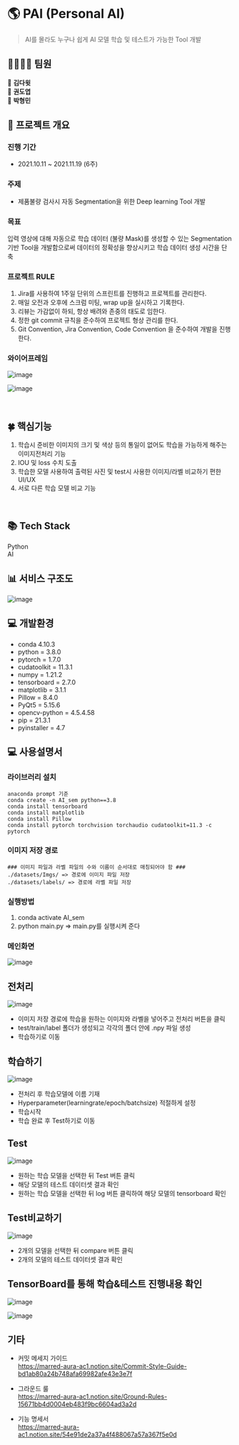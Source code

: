 # 🌎 PAI (Personal AI)


>   AI를 몰라도 누구나 쉽게 AI 모델 학습 및 테스트가 가능한 Tool 개발


## 👨‍👩‍👧‍👦 팀원
 💜 **김다윗**  
 💛 **권도엽**  
 💚 **박형민**  

## 🎥 프로젝트 개요
### 진행 기간
- 2021.10.11 ~ 2021.11.19 (6주)

### 주제
- 제품불량 검사시 자동 Segmentation을 위한 Deep learning Tool 개발

### 목표
입력 영상에 대해 자동으로 학습 데이터 (불량 Mask)를 생성할 수 있는 Segmentation 기반 Tool을 개발함으로써 데이터의 정확성을 향상시키고 학습 데이터 생성 시간을 단축


### 프로젝트 RULE
1. Jira를 사용하여 1주일 단위의 스프린트를 진행하고 프로젝트를 관리한다.
2. 매일 오전과 오후에 스크럼 미팅, wrap up을 실시하고 기록한다.
3. 리뷰는 가감없이 하되, 항상 배려와 존중의 태도로 임한다.
4. 정한 git commit 규칙을 준수하여 프로젝트 형상 관리를 한다.
5. Git Convention, Jira Convention, Code Convention 을 준수하여 개발을 진행한다.


### 와이어프레임
![image](https://lab.ssafy.com/s05-final/S05P31F004/uploads/9ff6eb77dbd8b9c033be747217a7222a/image.png)

![image](https://lab.ssafy.com/s05-final/S05P31F004/uploads/8b0aebff5deda29a780b96b284f7c6dc/image.png)




<br>

## 🍀 핵심기능
 1) 학습시 준비한 이미지의 크기 및 색상 등의 통일이 없어도 학습을 가능하게 해주는 이미지전처리 기능
 2) IOU 및 loss 수치 도출 
 3) 학습한 모델 사용하여 출력된 사진 및 test시 사용한 이미지/라벨 비교하기 편한 UI/UX  
 4) 서로 다른 학습 모델 비교 기능

<br>

## 📚 Tech Stack
Python  
AI


## 📊 서비스 구조도
![image](https://lab.ssafy.com/s05-final/S05P31F004/uploads/5dd7bf38d30a8242a5185e9d668ffd80/image.png)




## 💻 개발환경
- conda 4.10.3  
- python = 3.8.0  
- pytorch = 1.7.0  
- cudatoolkit = 11.3.1  
- numpy = 1.21.2  
- tensorboard = 2.7.0  
- matplotlib = 3.1.1  
- Pillow = 8.4.0  
- PyQt5 = 5.15.6  
- opencv-python = 4.5.4.58  
- pip = 21.3.1  
- pyinstaller = 4.7  


## 💻 사용설명서
### 라이브러리 설치
``` 
anaconda prompt 기준
conda create -n AI_sem python==3.8
conda install tensorboard 
conda install matplotlib
conda install Pillow
conda install pytorch torchvision torchaudio cudatoolkit=11.3 -c pytorch
```

### 이미지 저장 경로 
``` 
### 이미지 파일과 라벨 파일의 수와 이름이 순서대로 매칭되어야 함 ###
./datasets/Imgs/ => 경로에 이미지 파일 저장
./datasets/labels/ => 경로에 라벨 파일 저장
```

### 실행방법 
1. conda activate AI_sem
2. python main.py => main.py를 실행시켜 준다 

### 메인화면
![image](https://lab.ssafy.com/s05-final/S05P31F004/uploads/30d85cc49d7b7a912a9274ba7d4cdb92/image.png)



## 전처리 
![image](https://lab.ssafy.com/s05-final/S05P31F004/uploads/3d2bf4e9deefda1f1e67ff5c05935b0a/image.png)

- 이미지 저장 경로에 학습을 원하는 이미지와 라벨을 넣어주고 전처리 버튼을 클릭
- test/train/label 폴더가 생성되고 각각의 폴더 안에 .npy 파일 생성
- 학습하기로 이동  

 


## 학습하기  
![image](https://lab.ssafy.com/s05-final/S05P31F004/uploads/76aa596a5fd21fff4e1a30081288a379/image.png)

- 전처리 후 학습모델에 이름 기재
- Hyperparameter(learningrate/epoch/batchsize) 적절하게 설정
- 학습시작 
- 학습 완료 후 Test하기로 이동  


  

## Test
![image](https://lab.ssafy.com/s05-final/S05P31F004/uploads/9294cacd3511599f637b75a397a6331a/image.png)

- 원하는 학습 모델을 선택한 뒤 Test 버튼 클릭
- 해당 모델의 테스트 데이터셋 결과 확인
- 원하는 학습 모델을 선택한 뒤 log 버튼 클릭하여 해당 모델의 tensorboard 확인  


  

## Test비교하기
![image](https://lab.ssafy.com/s05-final/S05P31F004/uploads/6fe9780918ef8457a0aaf9e30ed4637c/image.png)

- 2개의 모델을 선택한 뒤 compare 버튼 클릭
- 2개의 모델의 테스트 데이터셋 결과 확인  


 

## TensorBoard를 통해 학습&테스트 진행내용 확인  
![image](https://lab.ssafy.com/s05-final/S05P31F004/uploads/3eede26f16a21b993b65de71e863b4b2/image.png)

![image](https://lab.ssafy.com/s05-final/S05P31F004/uploads/aeb6aa890cfa8d2e549d1a7a2f28f403/image.png)



## 기타
- 커밋 메세지 가이드  
https://marred-aura-ac1.notion.site/Commit-Style-Guide-bd1ab80a24b748afa69982afe43e3e7f

- 그라운드 룰  
https://marred-aura-ac1.notion.site/Ground-Rules-15671bb4d0004eb483f9bc6604ad3a2d

- 기능 명세서  
https://marred-aura-ac1.notion.site/54e91de2a37a4f488067a57a367f5e0d

